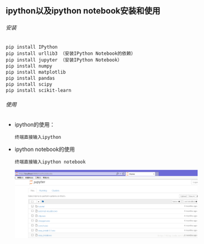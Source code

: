 ## ipython以及ipython notebook安装和使用

###### 安装

```
pip install IPython
pip install urllib3 （安装IPython Notebook的依赖）
pip install jupyter （安装IPython Notebook）
pip install numpy
pip install matplotlib
pip install pandas
pip install scipy
pip install scikit-learn
```

###### 使用

- ipython的使用：

  ```
  终端直接输入ipython
  ```

  

- ipython notebook的使用

  ```
  终端直接输入ipython notebook
  ```

  ![](./imgs/6_imgs/1.jpg)

